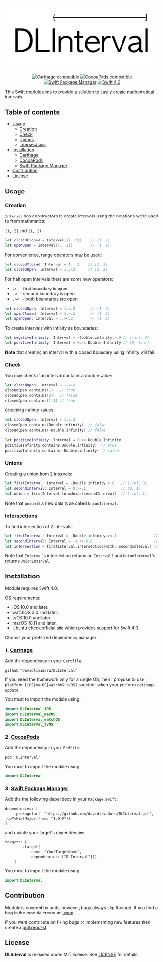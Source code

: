 <div align="center" markdown="1">

![DLInterval Logo](DLIntervalLogo.png)



[![Carthage compatible](https://img.shields.io/badge/Carthage-compatible-4BC51D.svg?style=flat)](https://github.com/Carthage/Carthage)
[![CocoaPods compatible](https://img.shields.io/badge/CocoaPods-compatible-4BC51D.svg?style=flat)](https://github.com/CocoaPods/CocoaPods)
[![Swift Package Manager](https://img.shields.io/badge/Swift_Package_Manager-compatible-orange.svg?style=flat)](https://swift.org/package-manager/)
[![Swift 4.0](https://img.shields.io/badge/Swift_4.0-compatible-orange.svg?style=flat)](https://swift.org)

</div>

This Swift module aims to provide a solution to easily create mathematical intervals.

## Table of contents

- [Usage](https://github.com/davidlivadaru/DLInterval#usage)
	- [Creation](https://github.com/davidlivadaru/DLInterval#creation)
	- [Check](https://github.com/davidlivadaru/DLInterval#check)
	- [Unions](https://github.com/davidlivadaru/DLInterval#unions)
	- [Intersections](https://github.com/davidlivadaru/DLInterval#intersections)
- [Installation](https://github.com/davidlivadaru/DLInterval#installation)
	- [Carthage](https://github.com/davidlivadaru/DLInterval#1-carthage)
	- [CocoaPods](https://github.com/davidlivadaru/DLInterval#2-cocoapods)
	- [Swift Package Manager](https://github.com/davidlivadaru/DLInterval#3-swift-package-manager)
- [Contribution](https://github.com/davidlivadaru/DLInterval#contribution)
- [License](https://github.com/davidlivadaru/DLInterval#license)

## Usage

### Creation

`Interval` has constructors to create intervals using the notations we're used to from mathmatics:

`[1, 2]` and `(1, 2)`

```swift
let closedClosed = Interval([1..2])    // [1, 2]
let openOpen = Interval((1..2))        // (1, 2)
```

For convenience, range operators may be used:

```swift
let closedClosed: Interval = 1...2    // [1, 2]
let closedOpen: Interval = 1..<2      // [1, 2)
```

For half open intervals there are some new operators: 

*  `.>.`  - first boundary is open
*  `.<.`  - second boundary is open
*  `.><.` - both boundaries are open

```swift
let closedOpen: Interval = 1.<.2       // [1, 2)
let openClosed: Interval = 1.>.2       // (1, 2]
let openOpen: Interval = 1.><.2        // (1, 2)
```

To create intervals with infinity as boundaries:

```swift
let negativeInfinity: Interval = -Double.infinity.>.0 // (-inf, 0]
let positiveInfinity: Interval = 0.><.Double.Infinity // (0, +inf)
```

**Note** that creating an interval with a closed boundary using infinity will fail.

### Check

You may check if an interval contains a double value:

```swift
let closedOpen: Interval = 1.<.2
closedOpen.contains(1)   // true
closedOpen.contains(2)   // false
closedOpen.contains(1.1) // true
```

Checking infinity values:

```swift
let closedOpen: Interval = 1.<.2
closedOpen.contains(Double.infinity)  // false
closedOpen.contains(-Double.infinity) // false

let positiveInfinity: Interval = 0.><.Double.Infinity
positiveInfinity.contains(Double.infinity)  // true
positiveInfinity.contains(-Double.infinity) // false
```

### Unions

Creating a union from 2 intervals:

```swift
let firstInterval: Interval = -Double.infinity.>.0   // (-inf, 0]
let secondInterval: Interval = 0.><.1                // (0, 1)
let union = firstInterval.formUnion(secondInterval)  // (-inf, 1)
```

Note that `union` is a new data type called `UnionInterval`.

### Intersections

To find intersection of 2 intervals:

```swift
let firstInterval: Interval = -Double.infinity.><.1                 // (-inf, 1)
let secondInterval: Interval = -1.><.5.0                            // (-1, 5)
let intersection = firstInterval.intersection(with: secondInterval) // (-1, 1)
```
Note that `Interval`'s intersection returns an `Interval?` and `UnionInterval`'s returns `UnionInterval`.

## Installation

Module requires Swift 4.0.

OS requirements:

- iOS 10.0 and later.
- watchOS 3.0 and later.
- tvOS 10.0 and later.
- macOS 10.11 and later.
- Ubuntu check [official site](https://swift.org/download/#releases) which provides support for Swift 4.0.


Choose your preferred dependency manager:

### 1. [Carthage](https://github.com/Carthage/Carthage)

Add the dependency in your `Cartfile`.

```
github "davidlivadaru/DLInterval"
```

If you need the framework only for a single OS, then I propose to use `--platform [iOS|macOS|watchOS|tvOS]` specifier when your perform `carthage update`.

You must to import the module using:

```swift
import DLInterval_iOS
import DLInterval_macOS
import DLInterval_watchOS
import DLInterval_tvOS
```

### 2. [CocoaPods](https://github.com/CocoaPods/CocoaPods)

Add the dependency in your `Podfile`.

```
pod 'DLInterval'
```

You must to import the module using:

```swift
import DLInterval
```

### 3. [Swift Package Manager](https://swift.org/package-manager/)

Add the the following dependecy in your `Package.swift`:

```
dependencies: [
    .package(url: "https://github.com/davidlivadaru/DLInterval.git", .upToNextMajor(from: "1.0.0"))
]
```

and update your target's dependencies: 

```
targets: [
        .target(
            name: "YourTargetName",
            dependencies: ["DLInterval"])),
    ]
```

You must to import the module using:

```swift
import DLInterval
```

## Contribution

Module is covered by units, however, bugs always slip through.
If you find a bug in the module create an [issue](https://github.com/davidlivadaru/DLInterval/issues).

If you want contribute on fixing bugs or implementing new features then create a [pull request](https://github.com/davidlivadaru/DLInterval/pulls).

## License

**DLInterval** is released under MIT license. See [LICENSE](LICENSE) for details.